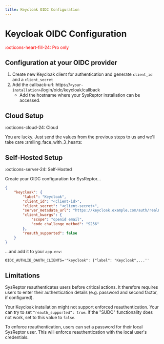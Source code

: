 ```yaml
---
title: Keycloak OIDC Configuration
---
```


# Keycloak OIDC Configuration
<span style="color:red;">:octicons-heart-fill-24: Pro only</span>

## Configuration at your OIDC provider
1. Create new Keycloak client for authentication and generate `client_id` and a `client_secret`
2. Add the callback-url: https://`<your-installation>`/login/oidc/keycloak/callback
    * Add the hostname where your SysReptor installation can be accessed.

## Cloud Setup
:octicons-cloud-24: Cloud

You are lucky. Just send the values from the previous steps to us and we'll take care :smiling_face_with_3_hearts:

## Self-Hosted Setup
:octicons-server-24: Self-Hosted

Create your OIDC configuration for SysReptor...

```json
{
    "keycloak": {
        "label": "Keycloak",
        "client_id": "<client-id>",
        "client_secret": "<client-secret>",
        "server_metadata_url": "https://keycloak.example.com/auth/realms/dev/.well-known/openid-configuration",
        "client_kwargs": {
            "scope": "openid email",
            "code_challenge_method": "S256"
        },
        "reauth_supported": false
    }
}
```

...and add it to your `app.env`:

```env
OIDC_AUTHLIB_OAUTH_CLIENTS='"keycloak": {"label": "Keycloak",...''
```

## Limitations
SysReptor reauthenticates users before critical actions. It therefore requires users to enter their authentication details (e.g. password and second factor, if configured).

Your Keycloak installation might not support enforced reauthentication. Your can try to set `"reauth_supported": true`. If the "SUDO" functionality does not work, set to this value to `false`.

To enforce reauthentication, users can set a password for their local SysReptor user. This will enforce reauthentication with the local user's credentials.
